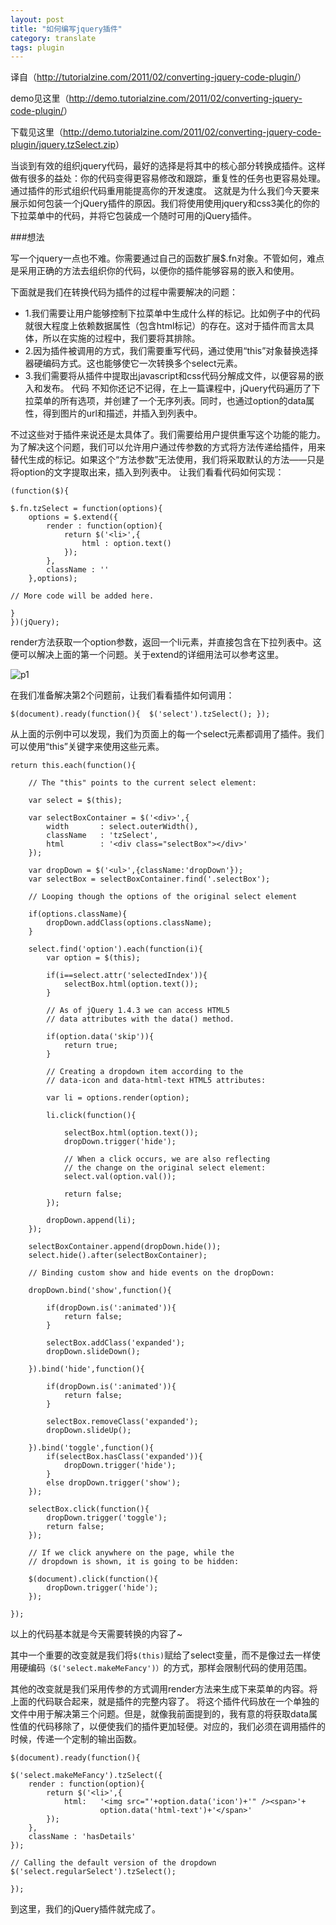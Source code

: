 ```yaml
---
layout: post
title: "如何编写jquery插件"
category: translate
tags: plugin
---
```


译自（<http://tutorialzine.com/2011/02/converting-jquery-code-plugin/>） 

demo见这里（<http://demo.tutorialzine.com/2011/02/converting-jquery-code-plugin/>） 

下载见这里（<http://demo.tutorialzine.com/2011/02/converting-jquery-code-plugin/jquery.tzSelect.zip>） 

当谈到有效的组织jquery代码，最好的选择是将其中的核心部分转换成插件。这样做有很多的益处：你的代码变得更容易修改和跟踪，重复性的任务也更容易处理。通过插件的形式组织代码重用能提高你的开发速度。 这就是为什么我们今天要来展示如何包装一个jQuery插件的原因。我们将使用使用jquery和css3美化的你的下拉菜单中的代码，并将它包装成一个随时可用的jQuery插件。 

###想法 

写一个jquery一点也不难。你需要通过自己的函数扩展$.fn对象。不管如何，难点是采用正确的方法去组织你的代码，以便你的插件能够容易的嵌入和使用。 

下面就是我们在转换代码为插件的过程中需要解决的问题： 
* 1.我们需要让用户能够控制下拉菜单中生成什么样的标记。比如例子中的代码就很大程度上依赖数据属性（包含html标记）的存在。这对于插件而言太具体，所以在实施的过程中，我们要将其排除。 
* 2.因为插件被调用的方式，我们需要重写代码，通过使用“this”对象替换选择器硬编码方式。这也能够使它一次转换多个select元素。 
* 3.我们需要将从插件中提取出javascript和css代码分解成文件，以便容易的嵌入和发布。 代码 不知你还记不记得，在上一篇课程中，jQuery代码遍历了下拉菜单的所有选项，并创建了一个无序列表。同时，也通过option的data属性，得到图片的url和描述，并插入到列表中。 

不过这些对于插件来说还是太具体了。我们需要给用户提供重写这个功能的能力。为了解决这个问题，我们可以允许用户通过传参数的方式将方法传递给插件，用来替代生成的标记。如果这个“方法参数”无法使用，我们将采取默认的方法——只是将option的文字提取出来，插入到列表中。 让我们看看代码如何实现：

	(function($){

	$.fn.tzSelect = function(options){
		options = $.extend({
			render : function(option){
				return $('<li>',{
					html : option.text()
				});
			},
			className : ''
		},options);

	// More code will be added here.

	}
	})(jQuery);

render方法获取一个option参数，返回一个li元素，并直接包含在下拉列表中。这便可以解决上面的第一个问题。关于extend的详细用法可以参考这里。

![p1](http://cdn.tutorialzine.com/wp-content/uploads/2011/02/jquery-css3-select-replacement-plugin.jpg)

在我们准备解决第2个问题前，让我们看看插件如何调用：

	$(document).ready(function(){  $('select').tzSelect(); });

从上面的示例中可以发现，我们为页面上的每一个select元素都调用了插件。我们可以使用“this”关键字来使用这些元素。

	return this.each(function(){

		// The "this" points to the current select element:

		var select = $(this);

		var selectBoxContainer = $('<div>',{
			width		: select.outerWidth(),
			className	: 'tzSelect',
			html		: '<div class="selectBox"></div>'
		});

		var dropDown = $('<ul>',{className:'dropDown'});
		var selectBox = selectBoxContainer.find('.selectBox');

		// Looping though the options of the original select element

		if(options.className){
			dropDown.addClass(options.className);
		}

		select.find('option').each(function(i){
			var option = $(this);

			if(i==select.attr('selectedIndex')){
				selectBox.html(option.text());
			}

			// As of jQuery 1.4.3 we can access HTML5
			// data attributes with the data() method.

			if(option.data('skip')){
				return true;
			}

			// Creating a dropdown item according to the
			// data-icon and data-html-text HTML5 attributes:

			var li = options.render(option);

			li.click(function(){

				selectBox.html(option.text());
				dropDown.trigger('hide');

				// When a click occurs, we are also reflecting
				// the change on the original select element:
				select.val(option.val());

				return false;
			});

			dropDown.append(li);
		});

		selectBoxContainer.append(dropDown.hide());
		select.hide().after(selectBoxContainer);

		// Binding custom show and hide events on the dropDown:

		dropDown.bind('show',function(){

			if(dropDown.is(':animated')){
				return false;
			}

			selectBox.addClass('expanded');
			dropDown.slideDown();

		}).bind('hide',function(){

			if(dropDown.is(':animated')){
				return false;
			}

			selectBox.removeClass('expanded');
			dropDown.slideUp();

		}).bind('toggle',function(){
			if(selectBox.hasClass('expanded')){
				dropDown.trigger('hide');
			}
			else dropDown.trigger('show');
		});

		selectBox.click(function(){
			dropDown.trigger('toggle');
			return false;
		});

		// If we click anywhere on the page, while the
		// dropdown is shown, it is going to be hidden:

		$(document).click(function(){
			dropDown.trigger('hide');
		});

	});
以上的代码基本就是今天需要转换的内容了~

其中一个重要的改变就是我们将`$(this)`赋给了select变量，而不是像过去一样使用硬编码`（$('select.makeMeFancy')）`的方式，那样会限制代码的使用范围。 

其他的改变就是我们采用传参的方式调用render方法来生成下来菜单的内容。将上面的代码联合起来，就是插件的完整内容了。 将这个插件代码放在一个单独的文件中用于解决第三个问题。但是，就像我前面提到的，我有意的将获取data属性值的代码移除了，以便使我们的插件更加轻便。对应的，我们必须在调用插件的时候，传递一个定制的输出函数。

	$(document).ready(function(){

	$('select.makeMeFancy').tzSelect({
		render : function(option){
			return $('<li>',{
				html:	'<img src="'+option.data('icon')+'" /><span>'+
						option.data('html-text')+'</span>'
			});
		},
		className : 'hasDetails'
	});

	// Calling the default version of the dropdown
	$('select.regularSelect').tzSelect();

	});
到这里，我们的jQuery插件就完成了。
